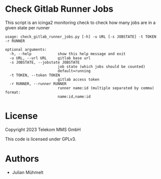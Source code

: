 # Check Gitlab Runner Jobs

This script is an icinga2 monitoring check to check how many jobs are in a given state per runner

```
usage: check_gitlab_runner_jobs.py [-h] -u URL [-s JOBSTATE] -t TOKEN -r RUNNER

optional arguments:
  -h, --help            show this help message and exit
  -u URL, --url URL     gitlab base url
  -s JOBSTATE, --jobstate JOBSTATE
                        job state (which jobs should be counted)
                        default=running
  -t TOKEN, --token TOKEN
                        gitlab access token
  -r RUNNER, --runner RUNNER
                        runner name:id (multiple separated by comma) format:
                        name:id,name:id
```

# License

Copyright 2023 Telekom MMS GmbH

This code is licensed under GPLv3.

# Authors

- Julian Mühmelt
